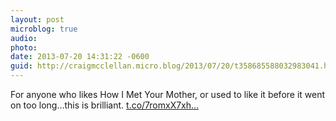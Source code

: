 ```yaml
---
layout: post
microblog: true
audio: 
photo: 
date: 2013-07-20 14:31:22 -0600
guid: http://craigmcclellan.micro.blog/2013/07/20/t358685588032983041.html
---
```

For anyone who likes How I Met Your Mother, or used to like it before it went on too long…this is brilliant. [t.co/7romxX7xh...](http://t.co/7romxX7xhf)
